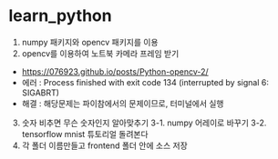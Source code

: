 # learn_python

1. numpy 패키지와 opencv 패키지를 이용
2. opencv를 이용하여 노트북 카메라 프레임 받기
  - https://076923.github.io/posts/Python-opencv-2/
  - 에러 : Process finished with exit code 134 (interrupted by signal 6: SIGABRT)
  - 해결 : 해당문제는 파이참에서의 문제이므로, 터미널에서 실행
3. 숫자 비추면 무슨 숫자인지 알아맞추기
  3-1. numpy 어레이로 바꾸기
  3-2. tensorflow mnist 튜토리얼 돌려본다 
5. 각 폴더 이름만들고 frontend 폴더 안에 소스 저장
